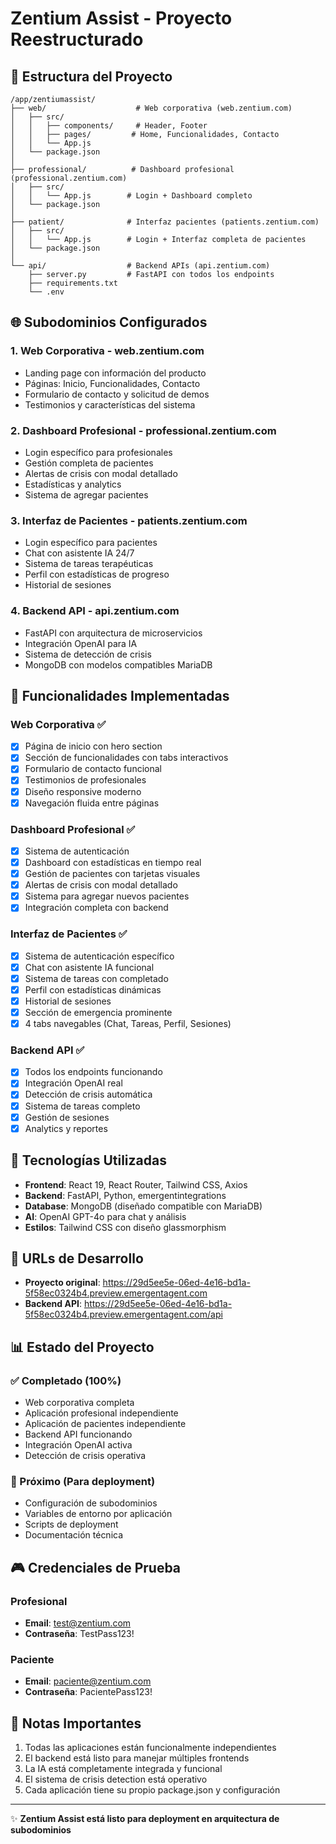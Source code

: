 # Zentium Assist - Proyecto Reestructurado

## 📁 Estructura del Proyecto

```
/app/zentiumassist/
├── web/                    # Web corporativa (web.zentium.com)
│   ├── src/
│   │   ├── components/     # Header, Footer
│   │   ├── pages/         # Home, Funcionalidades, Contacto
│   │   └── App.js
│   └── package.json
│
├── professional/          # Dashboard profesional (professional.zentium.com)
│   ├── src/
│   │   └── App.js        # Login + Dashboard completo
│   └── package.json
│
├── patient/              # Interfaz pacientes (patients.zentium.com)
│   ├── src/
│   │   └── App.js        # Login + Interfaz completa de pacientes
│   └── package.json
│
└── api/                  # Backend APIs (api.zentium.com)
    ├── server.py         # FastAPI con todos los endpoints
    ├── requirements.txt
    └── .env
```

## 🌐 Subodominios Configurados

### 1. **Web Corporativa** - web.zentium.com
- Landing page con información del producto
- Páginas: Inicio, Funcionalidades, Contacto
- Formulario de contacto y solicitud de demos
- Testimonios y características del sistema

### 2. **Dashboard Profesional** - professional.zentium.com
- Login específico para profesionales
- Gestión completa de pacientes
- Alertas de crisis con modal detallado
- Estadísticas y analytics
- Sistema de agregar pacientes

### 3. **Interfaz de Pacientes** - patients.zentium.com
- Login específico para pacientes
- Chat con asistente IA 24/7
- Sistema de tareas terapéuticas
- Perfil con estadísticas de progreso
- Historial de sesiones

### 4. **Backend API** - api.zentium.com
- FastAPI con arquitectura de microservicios
- Integración OpenAI para IA
- Sistema de detección de crisis
- MongoDB con modelos compatibles MariaDB

## 🎯 Funcionalidades Implementadas

### Web Corporativa ✅
- [x] Página de inicio con hero section
- [x] Sección de funcionalidades con tabs interactivos
- [x] Formulario de contacto funcional
- [x] Testimonios de profesionales
- [x] Diseño responsive moderno
- [x] Navegación fluida entre páginas

### Dashboard Profesional ✅
- [x] Sistema de autenticación
- [x] Dashboard con estadísticas en tiempo real
- [x] Gestión de pacientes con tarjetas visuales
- [x] Alertas de crisis con modal detallado
- [x] Sistema para agregar nuevos pacientes
- [x] Integración completa con backend

### Interfaz de Pacientes ✅
- [x] Sistema de autenticación específico
- [x] Chat con asistente IA funcional
- [x] Sistema de tareas con completado
- [x] Perfil con estadísticas dinámicas
- [x] Historial de sesiones
- [x] Sección de emergencia prominente
- [x] 4 tabs navegables (Chat, Tareas, Perfil, Sesiones)

### Backend API ✅
- [x] Todos los endpoints funcionando
- [x] Integración OpenAI real
- [x] Detección de crisis automática
- [x] Sistema de tareas completo
- [x] Gestión de sesiones
- [x] Analytics y reportes

## 🔧 Tecnologías Utilizadas

- **Frontend**: React 19, React Router, Tailwind CSS, Axios
- **Backend**: FastAPI, Python, emergentintegrations
- **Database**: MongoDB (diseñado compatible con MariaDB)
- **AI**: OpenAI GPT-4o para chat y análisis
- **Estilos**: Tailwind CSS con diseño glassmorphism

## 🚀 URLs de Desarrollo

- **Proyecto original**: https://29d5ee5e-06ed-4e16-bd1a-5f58ec0324b4.preview.emergentagent.com
- **Backend API**: https://29d5ee5e-06ed-4e16-bd1a-5f58ec0324b4.preview.emergentagent.com/api

## 📊 Estado del Proyecto

### ✅ Completado (100%)
- Web corporativa completa
- Aplicación profesional independiente
- Aplicación de pacientes independiente
- Backend API funcionando
- Integración OpenAI activa
- Detección de crisis operativa

### 🔄 Próximo (Para deployment)
- Configuración de subodominios
- Variables de entorno por aplicación
- Scripts de deployment
- Documentación técnica

## 🎮 Credenciales de Prueba

### Profesional
- **Email**: test@zentium.com
- **Contraseña**: TestPass123!

### Paciente
- **Email**: paciente@zentium.com
- **Contraseña**: PacientePass123!

## 📝 Notas Importantes

1. Todas las aplicaciones están funcionalmente independientes
2. El backend está listo para manejar múltiples frontends
3. La IA está completamente integrada y funcional
4. El sistema de crisis detection está operativo
5. Cada aplicación tiene su propio package.json y configuración

---

✨ **Zentium Assist está listo para deployment en arquitectura de subodominios**